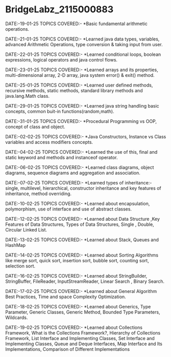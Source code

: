 # BridgeLabz_2115000883

DATE:-19-01-25 TOPICS COVERED:- *Basic fundamental arithmetic operations.

DATE:-21-01-25 TOPICS COVERED:- *Learned java data types, variables, advanced Arithmetic Operations, type conversion & taking input from user.

DATE:-22-01-25 TOPICS COVERED:- *Learned conditional loops, boolean expressions, logical operators and java control flows.

DATE:-23-01-25 TOPICS COVERED:- *Learned arrays and its properties, multi-dimensional array, 2-D array, java system error() & exit() method.

DATE:-25-01-25 TOPICS COVERED:- *Learned user defined methods, recursive methods, static methods, standard library methods and java.lang.Math class.

DATE:-29-01-25 TOPICS COVERED:- *Learned java string handling basic concepts, common buit-in functions(random,math).

DATE:-31-01-25 TOPICS COVERED:- *Procedural Programming vs OOP, concept of class and object.

DATE:-02-02-25 TOPICS COVERED:- *Java Constructors, Instance vs Class variables and access modifiers concepts.

DATE:-04-02-25 TOPICS COVERED:- *Learned the use of this, final and static keyword and methods and instanceof operator.

DATE:-06-02-25 TOPICS COVERED:- *Learned class diagrams, object diagrams, sequence diagrams and aggregation and association.

DATE:-07-02-25 TOPICS COVERED:- *Learned types of inheritance:- single, multilevel, hierarchical, constructor inheritance and key features of inheritance, method overriding.

DATE:-10-02-25 TOPICS COVERED:- *Learned about encapsulation, polymorphism, use of interface and use of abstract classes.

DATE:-12-02-25 TOPICS COVERED:- *Learned about Data Structure ,Key Features of Data Structures, Types of Data Structures, Single , Double, Circular Linked List.

DATE:-13-02-25 TOPICS COVERED:- *Learned about Stack, Queues and HashMap

DATE:-14-02-25 TOPICS COVERED:- *Learned about Sorting Algorithms like merge sort, quick sort, insertion sort, bubble sort, counting sort, selection sort.

DATE:-16-02-25 TOPICS COVERED:- *Learned about StringBuilder, StringBuffer, FileReader, InputStreamReader, Linear Search , Binary Search.

DATE:-17-02-25 TOPICS COVERED:- *Learned about General Algorithm Best Practices, Time and space Complexity Optimization.

DATE:-18-02-25 TOPICS COVERED:- *Learned about Generics, Type Parameter, Generic Classes, Generic Method, Bounded Type Parameters, Wildcards.

DATE:-19-02-25 TOPICS COVERED:- *Learned about Collections Framework, What is the Collections Framework?, Hierarchy of Collections Framework, List Interface and Implementing Classes, Set Interface and Implementing Classes, Queue and Deque Interfaces, Map Interface and Its Implementations, Comparison of Different Implementations



